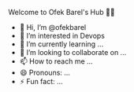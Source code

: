 Welcome to Ofek Barel's Hub 👨‍💻


- 👋 Hi, I’m @ofekbarel
- 👀 I’m interested in Devops
- 🌱 I’m currently learning ...
- 💞️ I’m looking to collaborate on ...
- 📫 How to reach me ...
- 😄 Pronouns: ...
- ⚡ Fun fact: ...


<!---
ofekbarel/ofekbarel is a ✨ special ✨ repository because its `README.md` (this file) appears on your GitHub profile.
You can click the Preview link to take a look at your changes.
--->

